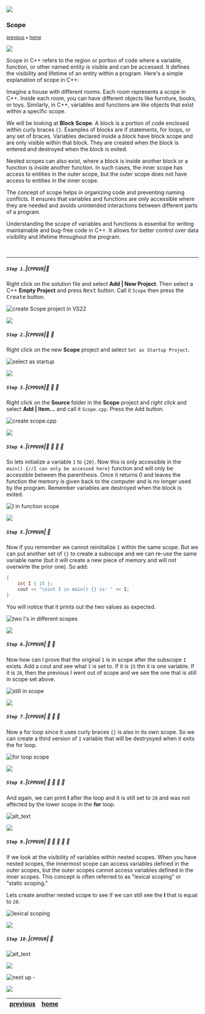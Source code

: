 ![](../images/line3.png)

### Scope

<sub>[previous](../selection/README.md#user-content-selection-and-iteration) • [home](../README.md#user-content-ue5-cpp-overview)</sub>

![](../images/line3.png)

Scope in C++ refers to the region or portion of code where a variable, function, or other named entity is visible and can be accessed. It defines the visibility and lifetime of an entity within a program. Here's a simple explanation of scope in C++:

Imagine a house with different rooms. Each room represents a scope in C++. Inside each room, you can have different objects like furniture, books, or toys. Similarly, in C++, variables and functions are like objects that exist within a specific scope.

We will be looking at **Block Scope**. A block is a portion of code enclosed within curly braces `{}`. Examples of blocks are if statements, for loops, or any set of braces. Variables declared inside a block have block scope and are only visible within that block. They are created when the block is entered and destroyed when the block is exited.

Nested scopes can also exist, where a block is inside another block or a function is inside another function. In such cases, the inner scope has access to entities in the outer scope, but the outer scope does not have access to entities in the inner scope.

The concept of scope helps in organizing code and preventing naming conflicts. It ensures that variables and functions are only accessible where they are needed and avoids unintended interactions between different parts of a program.

Understanding the scope of variables and functions is essential for writing maintainable and bug-free code in C++. It allows for better control over data visibility and lifetime throughout the program.

<br>

---

##### `Step 1.`\|`CPPOVR`|:small_blue_diamond:
Right click on the solution file and select **Add | New Project**.  Then select a C++ **Empty Project** and press <kbd>Next</kbd> button.  Call it `Scope` then press the <kbd>Create</kbd> button.  

![create Scope project in VS22](images/createScopeProject.png)

![](../images/line2.png)

##### `Step 2.`\|`CPPOVR`|:small_blue_diamond: :small_blue_diamond: 

Right click on the new **Scope** project and select `Set as Startup Project`.  

![select as startup](images/setAsStartup.png)

![](../images/line2.png)

##### `Step 3.`\|`CPPOVR`|:small_blue_diamond: :small_blue_diamond: :small_blue_diamond:

Right click on the **Source** folder in the **Scope** project and *right click* and select **Add | Item...** and call it `Scope.cpp`.  Press the <kbd>Add</kbd> button.

![create scope.cpp](images/addScopedotcpp.png)

![](../images/line2.png)

##### `Step 4.`\|`CPPOVR`|:small_blue_diamond: :small_blue_diamond: :small_blue_diamond: :small_blue_diamond:

So lets initialize a variable `I` to `{20}`.  Now this is only accessible in the `main() {//I can only be accessed here}` function and will only be accessible between the parenthesis.  Once it returns 0 and leaves the function the memory is given back to the computer and is no longer used by the program. Remember variables are destroyed when the block is exited.

![I in function scope](images/topFunctionScope.png)

![](../images/line2.png)

##### `Step 5.`\|`CPPOVR`| :small_orange_diamond:

Now if you remember we cannot reinitialize `I` within the same scope.  But we can put another set of `{}` to create a subscope and we can re-use the same variable name (but it will create a new piece of memory and will not overwirte the prior one).  So add:

```cpp
{
    int I { 15 };
    cout << "\nint I in main() {} is: " << I;
}
```

You will notice that it prints out the two values as expected.

![two I's in different scopes](images/reInitI.png)

![](../images/line2.png)

##### `Step 6.`\|`CPPOVR`| :small_orange_diamond: :small_blue_diamond:

Now how can I prove that the original `I` is in scope after the subscope `I` exists.  Add a cout and see what `I` is set to.  If it is `15` thn it is one variable.  If it is `20`, then the previous I went out of scope and we see the one that is still in scope set above.

![still in scope](images/proofOfScope.png)

![](../images/line2.png)

##### `Step 7.`\|`CPPOVR`| :small_orange_diamond: :small_blue_diamond: :small_blue_diamond:

Now a for loop since it uses curly braces `{}` is also in its own scope.  So we can create a third version of `I` variable that will be destryoyed when it exits the for loop.

![for loop scope](images/forLoopScope.png)

![](../images/line2.png)

##### `Step 8.`\|`CPPOVR`| :small_orange_diamond: :small_blue_diamond: :small_blue_diamond: :small_blue_diamond:
And again, we can print **I** after the loop and it is still set to `20` and was not affected by the lower scope in the **for** loop.

![alt_text](images/forLoopDoesntDoestryI.png)

![](../images/line2.png)

##### `Step 9.`\|`CPPOVR`| :small_orange_diamond: :small_blue_diamond: :small_blue_diamond: :small_blue_diamond: :small_blue_diamond:

If we look at the visibility of variables within nested scopes. When you have nested scopes, the innermost scope can access variables defined in the outer scopes, but the outer scopes cannot access variables defined in the inner scopes. This concept is often referred to as "lexical scoping" or "static scoping."

Lets create another nested scope to see if we can still see the **I** that is equal to `20`.

![lexical scoping](images/scopeBubblesDown.png)

![](../images/line2.png)

##### `Step 10.`\|`CPPOVR`| :large_blue_diamond:

![alt_text](images/lexicalScopeFalse.png)

![](../images/line.png)

<!-- <img src="https://via.placeholder.com/1000x100/45D7CA/000000/?text=Next Up - Thant's All Folks!"> -->

![next up - ](images/banner.png)

![](../images/line.png)

| [previous](../selection/README.md#user-content-selection-and-iteration)| [home](../README.md#user-content-ue5-cpp-overview) |
|---|---|
